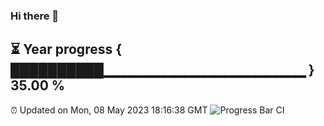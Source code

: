 ### Hi there 👋
⏳ Year progress { ██████████▁▁▁▁▁▁▁▁▁▁▁▁▁▁▁▁▁▁▁▁ } 35.00 %
---
⏰ Updated on Mon, 08 May 2023 18:16:38 GMT
![Progress Bar CI](https://github.com/liununu/liununu/workflows/Progress%20Bar%20CI/badge.svg)
